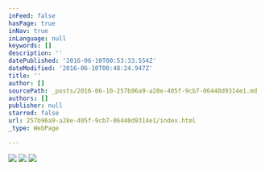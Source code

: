```yaml
---
inFeed: false
hasPage: true
inNav: true
inLanguage: null
keywords: []
description: ''
datePublished: '2016-06-10T00:53:33.554Z'
dateModified: '2016-06-10T00:48:24.947Z'
title: ''
author: []
sourcePath: _posts/2016-06-10-257b96a9-a28e-405f-9cb7-06440d9314e1.md
authors: []
publisher: null
starred: false
url: 257b96a9-a28e-405f-9cb7-06440d9314e1/index.html
_type: WebPage

---
```

![](https://the-grid-user-content.s3-us-west-2.amazonaws.com/d721b07e-eb45-44ab-93fb-d60d0c31495b.jpg)
![](https://the-grid-user-content.s3-us-west-2.amazonaws.com/01c3f93c-5f66-4b34-ba91-49587c3ddb0a.jpg)
![](https://the-grid-user-content.s3-us-west-2.amazonaws.com/55d8326d-4c03-4520-8ec7-1b689b4a5dd0.jpg)